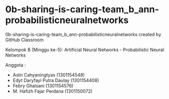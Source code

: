 # 0b-sharing-is-caring-team_b_ann-probabilisticneuralnetworks
0b-sharing-is-caring-team_b_ann-probabilisticneuralnetworks created by GitHub Classroom

Kelompok B (Minggu ke-5): Artificial Neural Networks - Probabilistic Neural Networks

Anggota : 
- Astri Cahyaningtyas (1301154548)
- Edyt Daryfayi Putra Daulay (1301154408)
- Febry Ghaisani (1301154576)
- M. Hafizh Fajar Perdana (1301150072)
